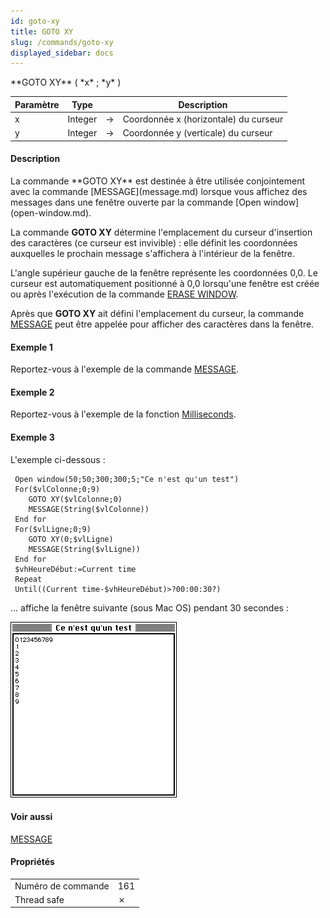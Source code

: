 ```yaml
---
id: goto-xy
title: GOTO XY
slug: /commands/goto-xy
displayed_sidebar: docs
---
```


<!--REF #_command_.GOTO XY.Syntax-->**GOTO XY** ( *x* ; *y* )<!-- END REF-->
<!--REF #_command_.GOTO XY.Params-->
| Paramètre | Type |  | Description |
| --- | --- | --- | --- |
| x | Integer | &#8594;  | Coordonnée x (horizontale) du curseur |
| y | Integer | &#8594;  | Coordonnée y (verticale) du curseur |

<!-- END REF-->

#### Description 

<!--REF #_command_.GOTO XY.Summary-->La commande **GOTO XY** est destinée à être utilisée conjointement avec la commande [MESSAGE](message.md) lorsque vous affichez des messages dans une fenêtre ouverte par la commande [Open window](open-window.md).<!-- END REF--> 

La commande **GOTO XY** détermine l'emplacement du curseur d'insertion des caractères (ce curseur est invivible) : elle définit les coordonnées auxquelles le prochain message s'affichera à l'intérieur de la fenêtre. 

L'angle supérieur gauche de la fenêtre représente les coordonnées 0,0\. Le curseur est automatiquement positionné à 0,0 lorsqu'une fenêtre est créée ou après l'exécution de la commande [ERASE WINDOW](erase-window.md).

Après que **GOTO XY** ait défini l'emplacement du curseur, la commande [MESSAGE](message.md) peut être appelée pour afficher des caractères dans la fenêtre.

#### Exemple 1 

Reportez-vous à l'exemple de la commande [MESSAGE](message.md).

#### Exemple 2 

Reportez-vous à l'exemple de la fonction [Milliseconds](milliseconds.md).

#### Exemple 3 

L'exemple ci-dessous : 

```4d
 Open window(50;50;300;300;5;"Ce n'est qu'un test")
 For($vlColonne;0;9)
    GOTO XY($vlColonne;0)
    MESSAGE(String($vlColonne))
 End for
 For($vlLigne;0;9)
    GOTO XY(0;$vlLigne)
    MESSAGE(String($vlLigne))
 End for
 $vhHeureDébut:=Current time
 Repeat
 Until((Current time-$vhHeureDébut)>?00:00:30?)
```

... affiche la fenêtre suivante (sous Mac OS) pendant 30 secondes :

![](../assets/en/commands/pict25419.fr.png)

#### Voir aussi 

[MESSAGE](message.md)  

#### Propriétés

|  |  |
| --- | --- |
| Numéro de commande | 161 |
| Thread safe | &cross; |



